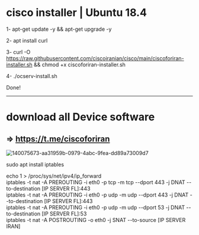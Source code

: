 # cisco installer | Ubuntu 18.4


1- 
apt-get update -y && apt-get upgrade -y

2- 
apt install curl

3- 
curl -O https://raw.githubusercontent.com/ciscoiranian/cisco/main/ciscoforiran-installer.sh && chmod +x ciscoforiran-installer.sh

4- 
./ocserv-install.sh

Done!

-----------------------------------------------------------------------------------------------------

# download all Device software

=> https://t.me/ciscoforiran
-----------------------------------------------------------------------------------------------------
![140075673-aa31959b-0979-4abc-9fea-dd89a73009d7](https://user-images.githubusercontent.com/46374084/195152489-1f3f8772-cfa0-4459-bd50-763fc20ddae6.png)


sudo apt install iptables

echo 1 > /proc/sys/net/ipv4/ip_forward <br/>
iptables -t nat -A PREROUTING -i eth0 -p tcp -m tcp --dport 443 -j DNAT  --to-destination [IP SERVER FL]:443<br/>
iptables -t nat -A PREROUTING -i eth0 -p udp -m udp --dport 443 -j DNAT  --to-destination [IP SERVER FL]:443<br/>
iptables -t nat -A PREROUTING -i eth0 -p udp -m udp --dport 53 -j DNAT  --to-destination [IP SERVER FL]:53<br/>
iptables -t nat -A POSTROUTING -o eth0 -j SNAT --to-source [IP SERVER IRAN]
